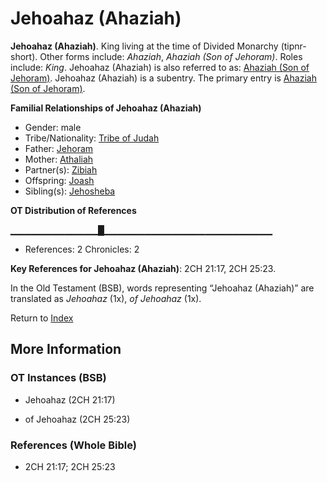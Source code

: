 # Jehoahaz (Ahaziah)
**Jehoahaz (Ahaziah)**. 
King living at the time of Divided Monarchy (tipnr-short). 
Other forms include: 
*Ahaziah*, *Ahaziah (Son of Jehoram)*. 
Roles include: 
_King_. 
Jehoahaz (Ahaziah) is also referred to as: 
[Ahaziah (Son of Jehoram)](Ahaziah.2.md). 
Jehoahaz (Ahaziah) is a subentry. The primary entry is 
[Ahaziah (Son of Jehoram)](Ahaziah.2.md). 




**Familial Relationships of Jehoahaz (Ahaziah)**


* Gender: male
* Tribe/Nationality: [Tribe of Judah](../../../groups/md/acai/Judah.md)
* Father: [Jehoram](Jehoram.md)
* Mother: [Athaliah](Athaliah.md)
* Partner(s): [Zibiah](Zibiah.md)
* Offspring: [Joash](Joash.3.md)
* Sibling(s): [Jehosheba](Jehosheba.md)


**OT Distribution of References**

▁▁▁▁▁▁▁▁▁▁▁▁▁█▁▁▁▁▁▁▁▁▁▁▁▁▁▁▁▁▁▁▁▁▁▁▁▁▁
* References: 2 Chronicles: 2



**Key References for Jehoahaz (Ahaziah)**: 
2CH 21:17, 2CH 25:23. 


In the Old Testament (BSB), words representing “Jehoahaz (Ahaziah)” are translated as 
*Jehoahaz* (1x), *of Jehoahaz* (1x). 




Return to [Index](00-Index.md)

## More Information

### OT Instances (BSB)

* Jehoahaz (2CH 21:17)

* of Jehoahaz (2CH 25:23)



### References (Whole Bible)

* 2CH 21:17; 2CH 25:23




